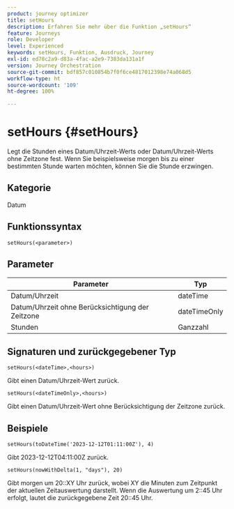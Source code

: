 ```yaml
---
product: journey optimizer
title: setHours
description: Erfahren Sie mehr über die Funktion „setHours“
feature: Journeys
role: Developer
level: Experienced
keywords: setHours, Funktion, Ausdruck, Journey
exl-id: ed78c2a9-d83a-4fac-a2e9-7383da131a1f
version: Journey Orchestration
source-git-commit: bdf857c010854b7f0f6ce4817012398e74a068d5
workflow-type: ht
source-wordcount: '109'
ht-degree: 100%

---
```


# setHours {#setHours}

Legt die Stunden eines Datum/Uhrzeit-Werts oder Datum/Uhrzeit-Werts ohne Zeitzone fest. Wenn Sie beispielsweise morgen bis zu einer bestimmten Stunde warten möchten, können Sie die Stunde erzwingen.

## Kategorie

Datum

## Funktionssyntax

`setHours(<parameter>)`

## Parameter

| Parameter | Typ |
|--- |--- |
| Datum/Uhrzeit | dateTime |
| Datum/Uhrzeit ohne Berücksichtigung der Zeitzone | dateTimeOnly |
| Stunden | Ganzzahl |

## Signaturen und zurückgegebener Typ

`setHours(<dateTime>,<hours>)`

Gibt einen Datum/Uhrzeit-Wert zurück.

`setHours(<dateTimeOnly>,<hours>)`

Gibt einen Datum/Uhrzeit-Wert ohne Berücksichtigung der Zeitzone zurück.

## Beispiele

`setHours(toDateTime('2023-12-12T01:11:00Z'), 4)`

Gibt 2023-12-12T04:11:00Z zurück.

`setHours(nowWithDelta(1, "days"), 20)`

Gibt morgen um 20::XY Uhr zurück, wobei XY die Minuten zum Zeitpunkt der aktuellen Zeitauswertung darstellt. Wenn die Auswertung um 2::45 Uhr erfolgt, lautet die zurückgegebene Zeit 20::45 Uhr.

